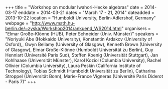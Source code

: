 +++
title = "Workshop on modular Iwahori-Hecke algebras"
date = 2014-03-17
enddate = 2014-03-21
dates = "March 17 - 21, 2014"
dateadded = 2013-10-22
location = "Humboldt University, Berlin-Adlershof, Germany"
webpage = "http://www.math.hu-berlin.de/~zyska/Workshop2014/ankuend_WS2014.html"
organisers = "Elmar Große-Klönne (HUB), Peter Schneider (Univ. Münster)"
speakers = "Noriyuki Abe (Hokkaido University), Konstantin Ardakov (University of Oxford),,  Gwyn Bellamy (University of Glasgow), Kenneth Brown (University of Glasgow), Elmar Große-Klönne (Humboldt Universität zu Berlin), Guy Henniart (Université Paris Sud), Steffen Koenig (Universität Stuttgart), Jan Kohlhaase (Universität Münster), Karol Koziol (Columbia University), Rachel Ollivier (Columbia University), Laura Peskin (California Institute of Technology), Tobias Schmidt (Humboldt Universität zu Berlin), Catharina Stroppel (Universität Bonn), Marie-France Vigneras (Université Paris Diderot - Paris 7)"
+++
